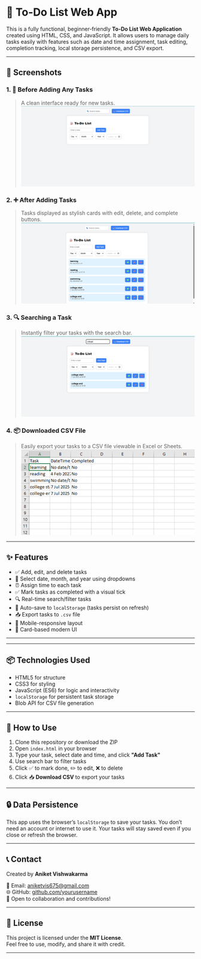 # 📝 To-Do List Web App

This is a fully functional, beginner-friendly **To-Do List Web Application** created using HTML, CSS, and JavaScript. 
It allows users to manage daily tasks easily with features such as date and time assignment, task editing, completion tracking, local storage persistence, and CSV export.

---

## 📸 Screenshots

### 1. 🔲 Before Adding Any Tasks
> A clean interface ready for new tasks.
![Before Loading Any Tasks](First.png)

### 2. ➕ After Adding Tasks
> Tasks displayed as stylish cards with edit, delete, and complete buttons.
![After Adding Tasks](List.png)

### 3. 🔍 Searching a Task
> Instantly filter your tasks with the search bar.
![Search Tasks](Searching.png)

### 4. 📦 Downloaded CSV File
> Easily export your tasks to a CSV file viewable in Excel or Sheets.
![CSV File](Excel.png)

---

## ✨ Features

- ✅ Add, edit, and delete tasks
- 📅 Select date, month, and year using dropdowns
- ⏰ Assign time to each task
- ✅ Mark tasks as completed with a visual tick
- 🔍 Real-time search/filter tasks
- 💾 Auto-save to `localStorage` (tasks persist on refresh)
- 📥 Export tasks to `.csv` file
- 📱 Mobile-responsive layout
- 🎨 Card-based modern UI

---

---

## 📦 Technologies Used

- HTML5 for structure  
- CSS3 for styling  
- JavaScript (ES6) for logic and interactivity  
- `localStorage` for persistent task storage  
- Blob API for CSV file generation  

---

## 🚀 How to Use

1. Clone this repository or download the ZIP  
2. Open `index.html` in your browser  
3. Type your task, select date and time, and click **"Add Task"**  
4. Use search bar to filter tasks  
5. Click ✅ to mark done, ✏️ to edit, ❌ to delete  
6. Click 📥 **Download CSV** to export your tasks

---

## 🔒 Data Persistence

This app uses the browser’s `localStorage` to save your tasks. You don’t need an account or internet to use it. Your tasks will stay saved even if you close or refresh the browser.

---

## 📞 Contact

Created by **Aniket Vishwakarma**

📧 Email: [aniketvis675@gmail.com](mailto:aniketvis675@gmail.com)  
🌐 GitHub: [github.com/yourusername](https://github.com/aniketvishwakarma11)   
💬 Open to collaboration and contributions!

---

## 🪪 License

This project is licensed under the **MIT License**.  
Feel free to use, modify, and share it with credit.

---



